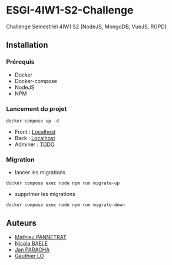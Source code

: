 # ESGI-4IW1-S2-Challenge
Challenge Semestriel 4IW1 S2 (NodeJS, MongoDB, VueJS, RGPD)

## Installation

### Prérequis

- Docker
- Docker-compose
- NodeJS
- NPM

### Lancement du projet
```shell
docker compose up -d
```
- Front : [Localhost](http://localhost:5173)
- Back : [Localhost](http://localhost:8000)
- Adminer : [TODO](https://youtu.be/dQw4w9WgXcQ?si=-KctTd90xUR--kht)

### Migration
- lancer les migrations
```
docker compose exec node npm run migrate-up
```
- supprimer les migrations
```
docker compose exec node npm run migrate-down
```


## Auteurs

- [Mathieu PANNETRAT](https://github.com/mathieuPvss)
- [Nicola BAELE](https://github.com/NicolasBAELE)
- [Jan PARACHA](https://github.com/janparacha)
- [Gauthier LO](https://github.com/UaltarH)